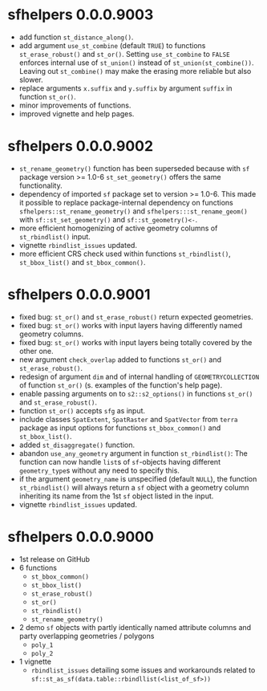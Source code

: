 # sfhelpers 0.0.0.9003
* add function `st_distance_along()`.
* add argument `use_st_combine` (default `TRUE`) to functions `st_erase_robust()`
and `st_or()`. Setting `use_st_combine` to `FALSE` enforces internal use of 
`st_union()` instead of `st_union(st_combine())`. Leaving out `st_combine()` may
make the erasing more reliable but also slower.
* replace arguments `x.suffix` and `y.suffix` by argument `suffix` in function `st_or()`.
* minor improvements of functions.
* improved vignette and help pages.

# sfhelpers 0.0.0.9002
* `st_rename_geometry()` function has been superseded because with `sf` package
version >= 1.0-6 `st_set_geometry()` offers the same functionality.
* dependency of imported `sf` package set to version >= 1.0-6. This made it
possible to replace package-internal dependency on functions
`sfhelpers::st_rename_geometry()` and `sfhelpers:::st_rename_geom()` with
`sf::st_set_geometry()` and `sf::st_geometry()<-`.
* more efficient homogenizing of active geometry columns of `st_rbindlist()` input.
* vignette `rbindlist_issues` updated.
* more efficient CRS check used within functions `st_rbindlist()`, `st_bbox_list()`
and `st_bbox_common()`.

# sfhelpers 0.0.0.9001
* fixed bug: `st_or()` and `st_erase_robust()` return expected geometries.
* fixed bug: `st_or()` works with input layers having differently named geometry columns.
* fixed bug: `st_or()` works with input layers being totally covered by the other one.
* new argument `check_overlap` added to functions `st_or()` and `st_erase_robust()`.
* redesign of argument `dim` and of internal handling of `GEOMETRYCOLLECTION` of
function `st_or()` (s. examples of the function's help page).
* enable passing arguments on to `s2::s2_options()` in functions `st_or()` and
`st_erase_robust()`.
* function `st_or()` accepts `sfg` as input.
* include classes `SpatExtent`, `SpatRaster` and `SpatVector` from `terra`
package as input options for functions `st_bbox_common()` and `st_bbox_list()`.
* added `st_disaggregate()` function.
* abandon `use_any_geometry` argument in function `st_rbindlist()`: The function
can now handle `list`s of `sf`-objects having different `geometry_type`s without
any need to specify this.
* if the argument `geometry_name` is unspecified (default `NULL`), the function
`st_rbindlist()` will always return a `sf` object with a geometry column
inheriting its name from the 1st `sf` object listed in the input.
* vignette `rbindlist_issues` updated.

# sfhelpers 0.0.0.9000
* 1st release on GitHub
* 6 functions
  - `st_bbox_common()`
  - `st_bbox_list()`
  - `st_erase_robust()`
  - `st_or()`
  - `st_rbindlist()`
  - `st_rename_geometry()`
* 2 demo `sf` objects with partly identically named attribute columns and party overlapping geometries / polygons
  - `poly_1`
  - `poly_2`
* 1 vignette
  - `rbindlist_issues` detailing some issues and workarounds related to `sf::st_as_sf(data.table::rbindllist(<list_of_sf>))`
